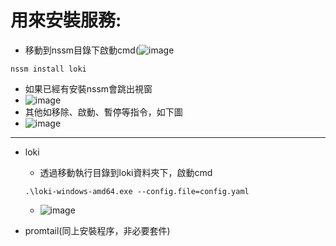 # 用來安裝服務:
- 移動到nssm目錄下啟動cmd(![image](https://github.com/brian09088/Grafana/assets/72643996/540c3707-90ea-4eb5-afc7-c686d28b8243)
```
nssm install loki
```
- 如果已經有安裝nssm會跳出視窗
- ![image](https://github.com/brian09088/Grafana/assets/72643996/8e58c555-1c69-40c7-bdb8-c7be3e7fb9a8)
- 其他如移除、啟動、暫停等指令，如下圖
- ![image](https://github.com/brian09088/Grafana/assets/72643996/c75e92b7-4572-44fd-b803-57e633be113d)

------
- loki
  - 透過移動執行目錄到loki資料夾下，啟動cmd
  ```
  .\loki-windows-amd64.exe --config.file=config.yaml
  ```
  - ![image](https://github.com/brian09088/Grafana/assets/72643996/5bc6b8e2-9887-4d1c-81d9-82e590efb37a)

- promtail(同上安裝程序，非必要套件)
